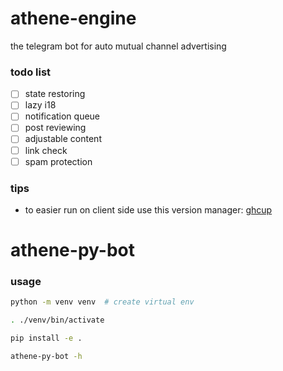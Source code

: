 # athene-engine
the telegram bot for auto mutual channel advertising

### todo list
  - [ ] state restoring
  - [ ] lazy i18
  - [ ] notification queue
  - [ ] post reviewing
  - [ ] adjustable content
  - [ ] link check
  - [ ] spam protection

### tips

- to easier run on client side use this version manager: [ghcup](https://www.haskell.org/ghcup/)


# athene-py-bot

### usage
```sh
python -m venv venv  # create virtual env

. ./venv/bin/activate

pip install -e .

athene-py-bot -h
```
